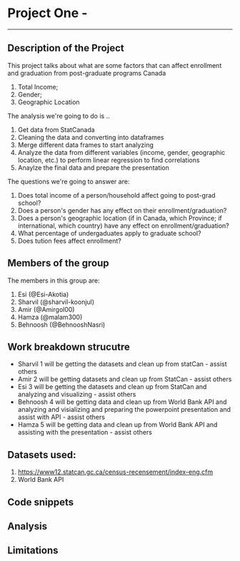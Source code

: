 # Project One - 

---

## Description of the Project 

This project talks about what are some factors that can affect enrollment and graduation from post-graduate programs Canada

1. Total Income;
2. Gender;
3. Geographic Location

The analysis we're going to do is .. 

1. Get data from StatCanada
2. Cleaning the data and converting into dataframes
3. Merge different data frames to start analyzing
2. Analyze the data from different variables (income, gender, geographic location, etc.) to perform linear regression to find correlations
3. Anaylze the final data and prepare the presentation

The questions we're going to answer are: 

1. Does total income of a person/household affect going to post-grad school? 
2. Does a person's gender has any effect on their enrollment/graduation? 
3. Does a person's geographic location (if in Canada, which Province; if international, which country) have any effect on enrollment/graduation?
4. What percentage of undergaduates apply to graduate school?
5. Does tution fees affect enrollment?
 

## Members of the group

The members in this group are: 
1. Esi (@Esi-Akotia)
2. Sharvil (@sharvil-koonjul)
3. Amir (@Amirgol00)
4. Hamza (@malam300)
5. Behnoosh (@BehnooshNasri)


## Work breakdown strucutre

- Sharvil 1 will be getting the datasets and clean up from statCan  - assist others
- Amir 2 will be getting datasets and clean up from StatCan - assist others
- Esi 3 will be getting the datasets and clean up from StatCan and analyzing and visualizing - assist others
- Behnoosh 4 will be getting data and clean up from World Bank API and analyzing and visializing and preparing the powerpoint presentation and assist with API - assist others
- Hamza 5 will be getting data and clean up from World Bank API and assisting with the presentation - assist others

## Datasets used: 

1.  https://www12.statcan.gc.ca/census-recensement/index-eng.cfm
2.  World Bank API 

## Code snippets


## Analysis 



## Limitations

